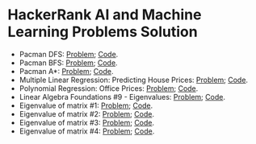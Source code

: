 # HackerRank AI and Machine Learning Problems Solution
* Pacman DFS: [Problem](https://www.hackerrank.com/challenges/pacman-dfs);   [Code](https://github.com/yular/AI-and-Machine-Learning-Practice-or-Contest/blob/master/Hackerrank/hackerrank_pacman-dfs.cpp).
* Pacman BFS: [Problem](https://www.hackerrank.com/challenges/pacman-bfs);   [Code](https://github.com/yular/AI-and-Machine-Learning-Practice-or-Contest/blob/master/Hackerrank/hackerrank_pacman-bfs.cpp).
* Pacman A*: [Problem](https://www.hackerrank.com/challenges/pacman-astar);   [Code](https://github.com/yular/AI-and-Machine-Learning-Practice-or-Contest/blob/master/Hackerrank/hackerrank_pacman-astar.cpp).
* Multiple Linear Regression: Predicting House Prices: [Problem](https://www.hackerrank.com/challenges/predicting-house-prices);   [Code](https://github.com/yular/AI-and-Machine-Learning-Practice-or-Contest/blob/master/Hackerrank/hackerrank_predicting-house-prices.cpp).
* Polynomial Regression: Office Prices: [Problem](https://www.hackerrank.com/challenges/predicting-office-space-price);   [Code](https://github.com/yular/AI-and-Machine-Learning-Practice-or-Contest/blob/master/Hackerrank/hackerrank_predicting-office-space-price.cpp).
* Linear Algebra Foundations #9 - Eigenvalues: [Problem](https://www.hackerrank.com/challenges/linear-algebra-fundamentals-9-eigenvalues);    [Code](https://github.com/yular/AI-and-Machine-Learning-Practice-or-Contest/blob/master/Hackerrank/hackerrank_linear-algebra-fundamentals-9-eigenvalues).
* Eigenvalue of matrix #1: [Problem](https://www.hackerrank.com/challenges/eigenvalue-of-matrix-1);    [Code](https://github.com/yular/AI-and-Machine-Learning-Practice-or-Contest/blob/master/Hackerrank/hackerrank_eigenvalue-of-matrix-1).
* Eigenvalue of matrix #2: [Problem](https://www.hackerrank.com/challenges/eigenvalue-of-matrix-2);    [Code](https://github.com/yular/AI-and-Machine-Learning-Practice-or-Contest/blob/master/Hackerrank/hackerrank_eigenvalue-of-matrix-2).
* Eigenvalue of matrix #3: [Problem](https://www.hackerrank.com/challenges/eigenvalues-of-matrix-3);   [Code](https://github.com/yular/AI-and-Machine-Learning-Practice-or-Contest/blob/master/Hackerrank/hackerrank_eigenvalue-of-matrix-3).
* Eigenvalue of matrix #4: [Problem](https://www.hackerrank.com/challenges/eigenvalues-of-matrix-4);    [Code](https://github.com/yular/AI-and-Machine-Learning-Practice-or-Contest/blob/master/Hackerrank/hackerrank_eigenvalues-of-matrix-4).
